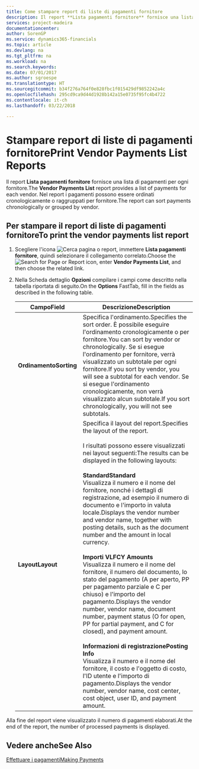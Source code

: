 ```yaml
---
title: Come stampare report di liste di pagamenti fornitore
description: Il report **Lista pagamenti fornitore** fornisce una lista di pagamenti per ogni fornitore. Nel report i pagamenti possono essere ordinati cronologicamente o raggruppati per fornitore.
services: project-madeira
documentationcenter: 
author: SorenGP
ms.service: dynamics365-financials
ms.topic: article
ms.devlang: na
ms.tgt_pltfrm: na
ms.workload: na
ms.search.keywords: 
ms.date: 07/01/2017
ms.author: sgroespe
ms.translationtype: HT
ms.sourcegitcommit: b34f276a764f0e828fbc1f015429df9852242a4c
ms.openlocfilehash: 295cd9ca9d44d1928b142a15e0735f95fc4b4722
ms.contentlocale: it-ch
ms.lasthandoff: 03/22/2018

---
```

# <a name="print-vendor-payments-list-reports"></a><span data-ttu-id="5e675-104">Stampare report di liste di pagamenti fornitore</span><span class="sxs-lookup"><span data-stu-id="5e675-104">Print Vendor Payments List Reports</span></span>
<span data-ttu-id="5e675-105">Il report **Lista pagamenti fornitore** fornisce una lista di pagamenti per ogni fornitore.</span><span class="sxs-lookup"><span data-stu-id="5e675-105">The **Vendor Payments List** report provides a list of payments for each vendor.</span></span> <span data-ttu-id="5e675-106">Nel report i pagamenti possono essere ordinati cronologicamente o raggruppati per fornitore.</span><span class="sxs-lookup"><span data-stu-id="5e675-106">The report can sort payments chronologically or grouped by vendor.</span></span>  

## <a name="to-print-the-vendor-payments-list-report"></a><span data-ttu-id="5e675-107">Per stampare il report di liste di pagamenti fornitore</span><span class="sxs-lookup"><span data-stu-id="5e675-107">To print the vendor payments list report</span></span>  

1.  <span data-ttu-id="5e675-108">Scegliere l'icona ![Cerca pagina o report](../../media/ui-search/search_small.png "Cerca pagina o report"), immettere **Lista pagamenti fornitore**, quindi selezionare il collegamento correlato.</span><span class="sxs-lookup"><span data-stu-id="5e675-108">Choose the ![Search for Page or Report](../../media/ui-search/search_small.png "Search for Page or Report icon") icon, enter **Vendor Payments List**, and then choose the related link.</span></span>  
2.  <span data-ttu-id="5e675-109">Nella Scheda dettaglio **Opzioni** compilare i campi come descritto nella tabella riportata di seguito.</span><span class="sxs-lookup"><span data-stu-id="5e675-109">On the **Options** FastTab, fill in the fields as described in the following table.</span></span>  

    |<span data-ttu-id="5e675-110">Campo</span><span class="sxs-lookup"><span data-stu-id="5e675-110">Field</span></span>|<span data-ttu-id="5e675-111">Descrizione</span><span class="sxs-lookup"><span data-stu-id="5e675-111">Description</span></span>|  
    |---------------------------------|---------------------------------------|  
    |<span data-ttu-id="5e675-112">**Ordinamento**</span><span class="sxs-lookup"><span data-stu-id="5e675-112">**Sorting**</span></span>|<span data-ttu-id="5e675-113">Specifica l'ordinamento.</span><span class="sxs-lookup"><span data-stu-id="5e675-113">Specifies the sort order.</span></span> <span data-ttu-id="5e675-114">È possibile eseguire l'ordinamento cronologicamente o per fornitore.</span><span class="sxs-lookup"><span data-stu-id="5e675-114">You can sort by vendor or chronologically.</span></span> <span data-ttu-id="5e675-115">Se si esegue l'ordinamento per fornitore, verrà visualizzato un subtotale per ogni fornitore.</span><span class="sxs-lookup"><span data-stu-id="5e675-115">If you sort by vendor, you will see a subtotal for each vendor.</span></span> <span data-ttu-id="5e675-116">Se si esegue l'ordinamento cronologicamente, non verrà visualizzato alcun subtotale.</span><span class="sxs-lookup"><span data-stu-id="5e675-116">If you sort chronologically, you will not see subtotals.</span></span>|  
    |<span data-ttu-id="5e675-117">**Layout**</span><span class="sxs-lookup"><span data-stu-id="5e675-117">**Layout**</span></span>|<span data-ttu-id="5e675-118">Specifica il layout del report.</span><span class="sxs-lookup"><span data-stu-id="5e675-118">Specifies the layout of the report.</span></span><br /><br /> <span data-ttu-id="5e675-119">I risultati possono essere visualizzati nei layout seguenti:</span><span class="sxs-lookup"><span data-stu-id="5e675-119">The results can be displayed in the following layouts:</span></span><br /><br /> <span data-ttu-id="5e675-120">**Standard**</span><span class="sxs-lookup"><span data-stu-id="5e675-120">**Standard**</span></span><br /> <span data-ttu-id="5e675-121">Visualizza il numero e il nome del fornitore, nonché i dettagli di registrazione, ad esempio il numero di documento e l'importo in valuta locale.</span><span class="sxs-lookup"><span data-stu-id="5e675-121">Displays the vendor number and vendor name, together with posting details, such as the document number and the amount in local currency.</span></span><br /><br /> <span data-ttu-id="5e675-122">**Importi VL**</span><span class="sxs-lookup"><span data-stu-id="5e675-122">**FCY Amounts**</span></span><br /> <span data-ttu-id="5e675-123">Visualizza il numero e il nome del fornitore, il numero del documento, lo stato del pagamento (A per aperto, PP per pagamento parziale e C per chiuso) e l'importo del pagamento.</span><span class="sxs-lookup"><span data-stu-id="5e675-123">Displays the vendor number, vendor name, document number, payment status (O for open, PP for partial payment, and C for closed), and payment amount.</span></span><br /><br /> <span data-ttu-id="5e675-124">**Informazioni di registrazione**</span><span class="sxs-lookup"><span data-stu-id="5e675-124">**Posting Info**</span></span><br /> <span data-ttu-id="5e675-125">Visualizza il numero e il nome del fornitore, il costo e l'oggetto di costo, l'ID utente e l'importo di pagamento.</span><span class="sxs-lookup"><span data-stu-id="5e675-125">Displays the vendor number, vendor name, cost center, cost object, user ID, and payment amount.</span></span>|  

 <span data-ttu-id="5e675-126">Alla fine del report viene visualizzato il numero di pagamenti elaborati.</span><span class="sxs-lookup"><span data-stu-id="5e675-126">At the end of the report, the number of processed payments is displayed.</span></span>  

## <a name="see-also"></a><span data-ttu-id="5e675-127">Vedere anche</span><span class="sxs-lookup"><span data-stu-id="5e675-127">See Also</span></span>  
[<span data-ttu-id="5e675-128">Effettuare i pagamenti</span><span class="sxs-lookup"><span data-stu-id="5e675-128">Making Payments</span></span>](../../payables-make-payments.md)

